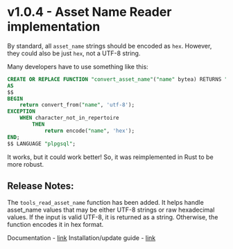 # v1.0.4 - Asset Name Reader implementation
By standard, all `asset_name` strings should be encoded as `hex`. However, they could also be just `hex`, not  a UTF-8 string.

Many developers have to use something like this:

```sql
CREATE OR REPLACE FUNCTION "convert_asset_name"("name" bytea) RETURNS "varchar"
AS
$$
BEGIN
    return convert_from("name", 'utf-8');
EXCEPTION
    WHEN character_not_in_repertoire
        THEN
            return encode("name", 'hex');
END;
$$ LANGUAGE "plpgsql";
```

It works, but it could work better! So, it was reimplemented in Rust to be more robust.

## Release Notes:
The `tools_read_asset_name` function has been added. It helps handle asset_name values that may be either UTF-8 strings or raw hexadecimal values. If the input is valid UTF-8, it is returned as a string. Otherwise, the function encodes it in hex format.

Documentation - [link](https://github.com/cardano-community/pg_cardano/blob/master/README.md)
Installation/update guide - [link](https://github.com/cardano-community/pg_cardano/blob/master/README.md#installing-pre-built-binaries)
